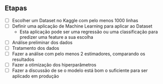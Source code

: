 ## Etapas

- [ ] Escolher um Dataset no Kaggle com pelo menos 1000 linhas
- [ ] Definir uma aplicação de Machine Learning para aplicar ao Dataset
    - Esta aplicação pode ser uma regressão ou uma classificação para predizer uma feature a sua escolha
- [ ] Análise preliminar dos dados
- [ ] Tratamento dos dados
- [ ] Fazer a análise com pelo menos 2 estimadores, comparando os resultados
- [ ] Fazer a otimização dos hiperparâmetros
- [ ] Fazer a discussão de se o modelo está bom o suficiente para ser aplicado em produção